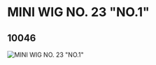 # MINI WIG NO. 23 "NO.1"
## 10046
![MINI WIG NO. 23 "NO.1"](https://lc-www-live-s.legocdn.com/media/bricks/5/2/6000272.jpg)